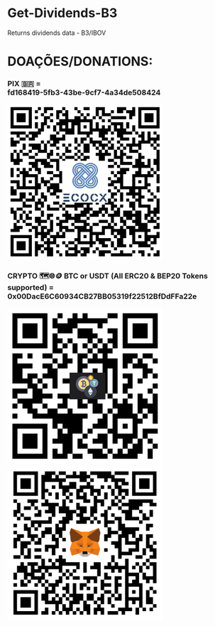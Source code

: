 
# Get-Dividends-B3
Returns dividends data - B3/IBOV


# DOAÇÕES/DONATIONS:
<p align="left">
  <h3>PIX 🇧🇷 = <br>fd168419-5fb3-43be-9cf7-4a34de508424</h3>
  <img src="./images/Pix.png" width="350" title="PIX">
  
  <h3>CRYPTO 🗺️🌐🪙 BTC or USDT (All ERC20 & BEP20 Tokens supported) =<br>0x00DacE6C60934CB27BB05319f22512BfDdFFa22e</h3>
</p>
<p float="left">
  <img src="./images/Address.png" width="350" title="Address">
  <img src="./images/MetaMask.png" width="350" title="MetaMask">
</p>



